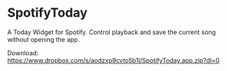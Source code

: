 # SpotifyToday
A Today Widget for Spotify. Control playback and save the current song without opening the app. 

Download: https://www.dropbox.com/s/aodzxp9cvto5b1l/SpotifyToday.app.zip?dl=0

